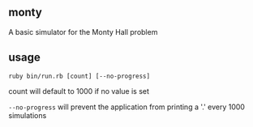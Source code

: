 ## monty
A basic simulator for the Monty Hall problem

## usage
`ruby bin/run.rb [count] [--no-progress]`

count will default to 1000 if no value is set

`--no-progress` will prevent the application from printing a '.' every 1000 simulations
